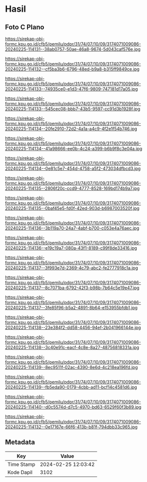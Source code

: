 # Hasil

## Foto C Plano

https://sirekap-obj-formc.kpu.go.id/cfb5/pemilu/pdpr/31/74/07/10/09/3174071009086-20240225-114131--38ab0757-50ae-46a8-9674-5d043caf576e.jpg

https://sirekap-obj-formc.kpu.go.id/cfb5/pemilu/pdpr/31/74/07/10/09/3174071009086-20240225-114132--cf5ba3b6-6796-48ed-b9a8-b315ff9849ce.jpg

https://sirekap-obj-formc.kpu.go.id/cfb5/pemilu/pdpr/31/74/07/10/09/3174071009086-20240225-114133--74935ce0-e1d3-47f6-9809-747181d17a05.jpg

https://sirekap-obj-formc.kpu.go.id/cfb5/pemilu/pdpr/31/74/07/10/09/3174071009086-20240225-114133--545cec08-bbb7-43b5-9597-cc91d3b1928f.jpg

https://sirekap-obj-formc.kpu.go.id/cfb5/pemilu/pdpr/31/74/07/10/09/3174071009086-20240225-114134--20fe2910-72d2-4a1a-a4c9-4f2e1f54b746.jpg

https://sirekap-obj-formc.kpu.go.id/cfb5/pemilu/pdpr/31/74/07/10/09/3174071009086-20240225-114134--41a98666-ee0b-4c24-a399-b6b9f8c3e04a.jpg

https://sirekap-obj-formc.kpu.go.id/cfb5/pemilu/pdpr/31/74/07/10/09/3174071009086-20240225-114134--0e81c5e7-454d-4758-a5f2-473034dfbcd3.jpg

https://sirekap-obj-formc.kpu.go.id/cfb5/pemilu/pdpr/31/74/07/10/09/3174071009086-20240225-114135--2806f20c-ccd9-4777-8528-169bd174b9a7.jpg

https://sirekap-obj-formc.kpu.go.id/cfb5/pemilu/pdpr/31/74/07/10/09/3174071009086-20240225-114135--0baf45e5-fd0f-42ed-903d-b6987003520f.jpg

https://sirekap-obj-formc.kpu.go.id/cfb5/pemilu/pdpr/31/74/07/10/09/3174071009086-20240225-114136--3b119a70-24a7-4abf-b700-c053e4a76aec.jpg

https://sirekap-obj-formc.kpu.go.id/cfb5/pemilu/pdpr/31/74/07/10/09/3174071009086-20240225-114136--e19c19a7-080a-43f1-8189-c99f8de33416.jpg

https://sirekap-obj-formc.kpu.go.id/cfb5/pemilu/pdpr/31/74/07/10/09/3174071009086-20240225-114137--3f993e7d-2369-4c79-abc2-fe2777918c1a.jpg

https://sirekap-obj-formc.kpu.go.id/cfb5/pemilu/pdpr/31/74/07/10/09/3174071009086-20240225-114137--8c7071ba-6792-42f3-b98b-7b64c5e19e47.jpg

https://sirekap-obj-formc.kpu.go.id/cfb5/pemilu/pdpr/31/74/07/10/09/3174071009086-20240225-114137--3fe85f96-b5a2-4891-8b64-e153955bfdb1.jpg

https://sirekap-obj-formc.kpu.go.id/cfb5/pemilu/pdpr/31/74/07/10/09/3174071009086-20240225-114138--23e384f2-dd58-4456-94ef-2b041966144e.jpg

https://sirekap-obj-formc.kpu.go.id/cfb5/pemilu/pdpr/31/74/07/10/09/3174071009086-20240225-114138--3c40e91c-eacf-4c8e-8a27-48756818331a.jpg

https://sirekap-obj-formc.kpu.go.id/cfb5/pemilu/pdpr/31/74/07/10/09/3174071009086-20240225-114139--8ec9511f-02ac-4390-8e6d-4c218ea196fd.jpg

https://sirekap-obj-formc.kpu.go.id/cfb5/pemilu/pdpr/31/74/07/10/09/3174071009086-20240225-114139--fb5eda90-0179-4cbb-ad11-bcf14c4581d6.jpg

https://sirekap-obj-formc.kpu.go.id/cfb5/pemilu/pdpr/31/74/07/10/09/3174071009086-20240225-114140--d0c5574d-d7c5-4970-bd63-6529f60f3b89.jpg

https://sirekap-obj-formc.kpu.go.id/cfb5/pemilu/pdpr/31/74/07/10/09/3174071009086-20240225-114132--0e17167e-66f6-413b-b81f-794dbb33c965.jpg


## Metadata

| Key        | Value               |
| ---------- | ------------------- |
| Time Stamp | 2024-02-25 12:03:42 |
| Kode Dapil | 3102                |




